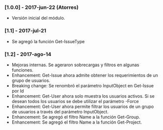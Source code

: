 ### [1.0.0] - 2017-jun-22 (Atorres)
- Versión inicial del módulo.

### [1.1] - 2017-jul-21
- Se agregó la función Get-IssueType

### [1.2] - 2017-ago-14
- Mejoras internas. Se ageraron sobrecargas y filtros en algunas funciones.
- Enhancement: Get-Issue ahora admite obtener los requerimientos de un grupo de usuarios.
- Breaking change: Se renombró el parámetro InputObject en Get-Issue por Id
- Enhancement: Get-User ahora solo muestra los usuarios activos. Si se desean todos los usuarios se debe utilizar el parámetro -Force
- Enhancement: Get-User ahora permite filtrar los usuarios de un grupo de usuarios a través del parámetro InputObject.
- Enhancement: Se agregó el filtro Name a la función Get-Group.
- Enhancement: Se agregó el filtro Name a la función Get-Project.
